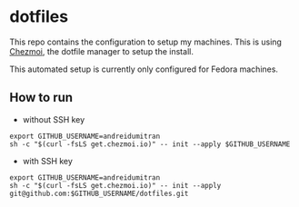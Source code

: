 # dotfiles

This repo contains the configuration to setup my machines. This is using [Chezmoi](https://chezmoi.io), the dotfile manager to setup the install.

This automated setup is currently only configured for Fedora machines.

## How to run


- without SSH key
```shell
export GITHUB_USERNAME=andreidumitran
sh -c "$(curl -fsLS get.chezmoi.io)" -- init --apply $GITHUB_USERNAME
````
- with SSH key
```shell
export GITHUB_USERNAME=andreidumitran
sh -c "$(curl -fsLS get.chezmoi.io)" -- init --apply git@github.com:$GITHUB_USERNAME/dotfiles.git
```
